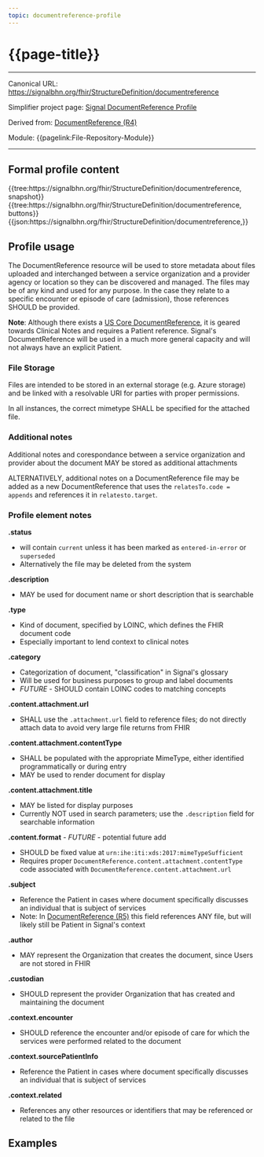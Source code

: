```yaml
---
topic: documentreference-profile
---
```


# {{page-title}}

---

Canonical URL: https://signalbhn.org/fhir/StructureDefinition/documentreference

Simplifier project page: [Signal DocumentReference Profile](https://simplifier.net/signal-mso-fhir-profiles/signal-documentreference-profile)

Derived from: [DocumentReference (R4)](http://hl7.org/fhir/R4/documentreference.html)

Module:  {{pagelink:File-Repository-Module}}

---

## Formal profile content
<tabs>
	<tab title="Tree snapshot">
		{{tree:https://signalbhn.org/fhir/StructureDefinition/documentreference, snapshot}}
	</tab>
	<tab title="Tree, diff/hybrid/snapshot">
		{{tree:https://signalbhn.org/fhir/StructureDefinition/documentreference, buttons}}
	</tab>
	<tab title="JSON">
		{{json:https://signalbhn.org/fhir/StructureDefinition/documentreference,}}
	</tab>
</tabs>

## Profile usage

The DocumentReference resource will be used to store metadata about files uploaded and interchanged between a service organization and a provider agency or location so they can be discovered and managed.  The files may be of any kind and used for any purpose.  In the case they relate to a specific encounter or episode of care (admission), those references SHOULD be provided.

**Note**:  Although there exists a [US Core DocumentReference](https://hl7.org/fhir/us/core/StructureDefinition-us-core-documentreference.html), it is geared towards Clinical Notes and requires a Patient reference.  Signal's DocumentReference will be used in a much more general capacity and will not always have an explicit Patient.

### File Storage
Files are intended to be stored in an external storage (e.g. Azure storage) and be linked with a resolvable URI for parties with proper permissions.

In all instances, the correct mimetype SHALL be specified for the attached file.

### Additional notes
Additional notes and corespondance between a service organization and provider about the document MAY be stored as additional attachments

ALTERNATIVELY, additional notes on a DocumentReference file may be added as a new DocumentReference that uses the `relatesTo.code = appends` and references it in `relatesto.target`.

### Profile element notes

**.status**
- will contain `current` unless it has been marked as `entered-in-error` or `superseded`
- Alternatively the file may be deleted from the system

**.description**
- MAY be used for document name or short description that is searchable

**.type**
- Kind of document, specified by LOINC, which defines the FHIR document code
- Especially important to lend context to clinical notes

**.category**
- Categorization of document, "classification" in Signal's glossary
- Will be used for business purposes to group and label documents
- *FUTURE* - SHOULD contain LOINC codes to matching concepts

**.content.attachment.url**
- SHALL use the `.attachment.url` field to reference files; do not directly attach data to avoid very large file returns from FHIR 

**.content.attachment.contentType**
- SHALL be populated with the appropriate MimeType, either identified programmatically or during entry
- MAY be used to render document for display

**.content.attachment.title**
- MAY be listed for display purposes
- Currently NOT used in search parameters; use the `.description` field for searchable information 

**.content.format** - *FUTURE* - potential future add
- SHOULD be fixed value at `urn:ihe:iti:xds:2017:mimeTypeSufficient`
- Requires proper `DocumentReference.content.attachment.contentType` code associated with `DocumentReference.content.attachment.url`

**.subject**
- Reference the Patient in cases where document specifically discusses an individual that is subject of services
- Note:  In [DocumentReference (R5)](http://hl7.org/fhir/R5/documentreference.html) this field references ANY file, but will likely still be Patient in Signal's context

**.author**
- MAY represent the Organization that creates the document, since Users are not stored in FHIR

**.custodian**
- SHOULD represent the provider Organization that has created and maintaining the document

**.context.encounter**
- SHOULD reference the encounter and/or episode of care for which the services were performed related to the document

**.context.sourcePatientInfo**
- Reference the Patient in cases where document specifically discusses an individual that is subject of services

**.context.related**
- References any other resources or identifiers that may be referenced or related to the file


## Examples

